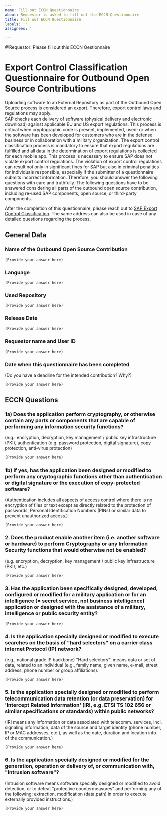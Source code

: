 ```yaml
---
name: Fill out ECCN Questionnaire
about: Requestor is asked to fill out the ECCN Questionnaire
title: Fill out ECCN Questionnaire
labels: ''
assignees: ''

---
```


@Requestor: Please fill out this ECCN Qestionnaire 

# Export Control Classification Questionnaire for Outbound Open Source Contributions 
Uploading software to an External Repository as part of the Outbound Open Source process  is considered an export. Therefore, export control laws and regulations may apply.  
SAP checks each delivery of software (physical delivery and electronic download) against applicable EU and US export regulations. This process is critical when cryptographic code is present, implemented, used; or when the software has been developed for customers who are in the defense business or in collaboration with a military organization.
The export control classification process is mandatory to ensure that export regulations are fulfilled and all data in the determination of export regulations is collected for each mobile app. This process is necessary to ensure SAP does not violate export control regulations.
The violation of export control regulations can result not only in significant fines for SAP but also in criminal penalties for individuals responsible, especially if the submitter of a questionnaire submits incorrect information. Therefore, you should answer the following questions with care and truthfully.
The following questions have to be answered considering all parts of the outbound open source contribution, including re-used SAP components, open source, or third-party components. 

After the completion of this questionnaire, please reach out to [SAP Export Control Classification](mailto:ExportControlClassification@sap.com). The same address can also be used in case of any detailed questions regarding the process.

## General Data

### Name of the Outbound Open Source Contribution
```
(Provide your answer here)
```

### Language
```
(Provide your answer here)
```

### Used Repository
```
(Provide your answer here)
```

### Release Date
```
(Provide your answer here)
```

### Requestor name and User ID
```
(Provide your answer here)
```

### Date when this questionnaire has been completed<br>
(Do you have a deadline for the intended contribution? Why?)
```
(Provide your answer here)
```

## ECCN Questions
###  1a) Does the application perform cryptography, or otherwise contain any parts or components that are capable of performing any information security functions?

(e.g.: encryption, decryption, key management / public key infrastructure (PKI), authentication (e.g. password protection, digital signature), copy protection, anti-virus protection)
```
(Provide your answer here)
```

###  1b) If yes, has the application been designed or modified to perform any cryptographic functions other than authentication or digital signature or the execution of copy-protected software?

(Authentication includes all aspects of access control where there is no encryption of files or text except as directly related to the protection of passwords, Personal Identification Numbers (PINs) or similar data to prevent unauthorized access.)
```
(Provide your answer here)
```

### 2. Does the product enable another item (i.e. another software or hardware) to perform Cryptography or any Information Security functions that would otherwise not be enabled?

(e.g. encryption, decryption, key management / public key infrastructure (PKI), etc.)
```
(Provide your answer here)
```

### 3. Has the application been specifically designed, developed, configured or modified for a military application or for an intelligence (= secret service, not business intelligence) application or designed with the assistance of a military, intelligence or public security entity?
```
(Provide your answer here)
```

### 4. Is the application specially designed or modified to execute searches on the basis of "hard selectors" on a carrier class internet Protocol (IP) network?

(e.g., national grade IP backbone) "Hard selectors"' means data or set of data, related to an individual (e.g., family name, given name, e-mail, street address, phone number or group affiliations).
```
(Provide your answer here)
```

### 5. Is the application specially designed or modified to perform telecommunication data retention (or data preservation) for 'Intercept Related Information' (IRI, e.g. ETSI TS 102 656 or similar specifications or standards) within public networks?

(IRI means any information or data associated with telecomm. services, incl. signaling information, data of the source and target identity (phone number, IP or MAC addresses, etc.), as well as the date, duration and location info. of the communication.)
```
(Provide your answer here)
```

### 6. Is the application specially designed or modified for the generation, operation or delivery of, or communication with, "intrusion software"?

(Intrusion software means software specially designed or modified to avoid detection, or to defeat "protective countermeasures" and performing any of the following:  extraction, modification (data,path) in order to execute externally provided instructions.)
```
(Provide your answer here)
```
